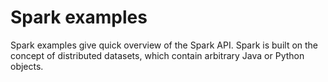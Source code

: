 # Spark examples

Spark examples give quick overview of the Spark API. 
Spark is built on the concept of distributed datasets, which contain arbitrary Java or Python objects. 